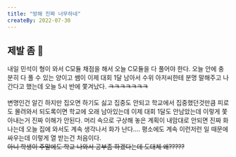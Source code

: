 ```yaml
---
title: "방해 진짜 너무하네"
createBy: 2022-07-30
---
```


## 제발 좀 🎪
내일 민석이 형이 와서 C모듈 채점을 해서 오늘 C모듈을 다 풀어야 한다. 오늘 안에 충분히 다 풀 수 있는 양이고 쌤이 이제 대회 1달 남아서 수위 아저씨한테 분명 말해주고 나간다고 했는데 오늘 5시 반에 쫓겨났다. ~~ㅋㅋㅋㅋㅋㅋㅋ~~ 
<br>
<br>
변명인건 알긴 하지만 집오면 하기도 싫고 집중도 안되고 학교에서 집중했던것만큼 피로도 몰려와서 되도록이면 학교에 오래 남아있는데 이제 대회 1달도 안남았는데 이렇게 쫓아내는거 진짜 이해가 안된다. 머리 속으로 구상해 놓은 계획이 내맘대로 안되면 진짜 화나는데 오늘 집에 와서도 계속 생각나서 화가 난다....  평소에도 계속 이런저런 일 때문에 싸우는데 이렇게 열 받는건 처음이다.
<br>
~~아니 학생이 주말에도 학교 나와서 공부좀 하겠다는데 도대체 왜?????~~





